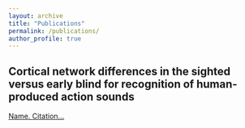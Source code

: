 ```yaml
---
layout: archive
title: "Publications"
permalink: /publications/
author_profile: true
---
```


<!-- {% if author.googlescholar %}
  You can also find my articles on <u><a href="{{author.googlescholar}}">my Google Scholar profile</a>.</u>
{% endif %}  -->

<!-- {% include base_path %} -->

<!-- {% for post in site.publications reversed %}
  {% include archive-single.html %}
{% endfor %} -->

## Cortical network differences in the sighted versus early blind for recognition of human‐produced action sounds

[Name. Citation...](https://kristinarapuano.github.io/files/Lewis_et_al-2011-Human_Brain_Mapping.pdf)

